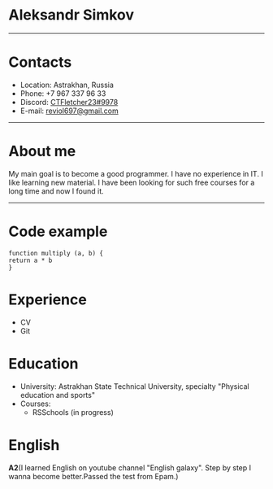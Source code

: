 # Aleksandr Simkov

*****

# Contacts
* Location: Astrakhan, Russia
* Phone: +7 967 337 96 33
* Discord: [CTFletcher23#9978](https://discordapp.com/users/CTFletcher23#9978/)
* E-mail: reviol697@gmail.com

*****

# About me
My main goal is to become a good programmer. I have no experience in IT. I like learning new material. I have been looking for such free courses for a long time and now I found it.

*****

# Code example
```
function multiply (a, b) {
return a * b
}

```

# Experience
* CV
* Git

# Education
* University: Astrakhan State Technical University, specialty "Physical education and sports"
* Courses:
    + RSSchools (in progress)

# English
**A2**(I learned English on youtube channel "English galaxy". Step by step I wanna become better.Passed the test from Epam.)

